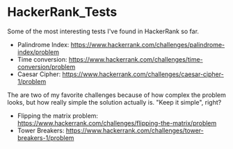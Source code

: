 # HackerRank_Tests
Some of the most interesting tests I've found in HackerRank so far.

* Palindrome Index: https://www.hackerrank.com/challenges/palindrome-index/problem
* Time conversion: https://www.hackerrank.com/challenges/time-conversion/problem
* Caesar Cipher: https://www.hackerrank.com/challenges/caesar-cipher-1/problem

The are two of my favorite challenges because of how complex the problem looks, but how really simple the solution actually is. 
"Keep it simple", right?

* Flipping the matrix problem: https://www.hackerrank.com/challenges/flipping-the-matrix/problem
* Tower Breakers: https://www.hackerrank.com/challenges/tower-breakers-1/problem